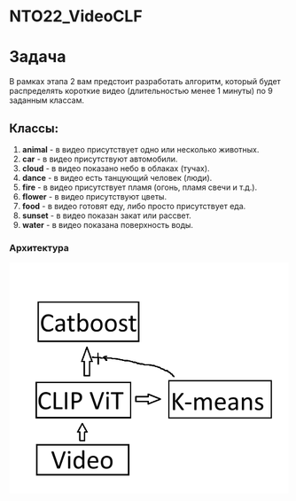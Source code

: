 # NTO22_VideoCLF
# Задача
В рамках этапа 2 вам предстоит разработать алгоритм, который будет распределять короткие видео (длительностью менее 1 минуты) по 9 заданным классам.

## Классы:

1. **animal** - в видео присутствует одно или несколько животных.
2. **car** - в видео присутствуют автомобили.
3. **cloud** - в видео показано небо в облаках (тучах).
4. **dance** - в видео есть танцующий человек (люди).
5. **fire** - в видео присутствует пламя (огонь, пламя свечи и т.д.).
6. **flower** - в видео присутствуют цветы.
7. **food** - в видео готовят еду, либо просто присутствует еда.
8. **sunset** - в видео показан закат или рассвет.
9. **water** - в видео показана поверхность воды.
### Архитектура
![Архитектура модели](CLIP_Catboost_Kmeans.png)

